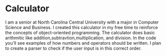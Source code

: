 # Calculator
I am a senior at North Carolina Central University with a major in Computer Science and Business. I created this calculator in my free time
to reinforce the concepts of object-oriented programming. The calculator does basic arithmitic like addition,subtravtion,multiplication, 
and division. In the code you'll see examples of how numbers and operators should be written. I plan to create a parser to check if the user
input is in this correct order.

